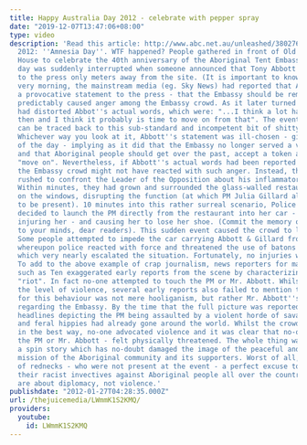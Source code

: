 ```yaml
---
title: Happy Australia Day 2012 - celebrate with pepper spray
date: "2019-12-07T13:47:06+08:00"
type: video
description: 'Read this article: http://www.abc.net.au/unleashed/3802766.html 26 January
  2012: ''Amnesia Day''. WTF happened? People gathered in front of Old Parliament
  House to celebrate the 40th anniversary of the Aboriginal Tent Embassy. The peaceful
  day was suddenly interrupted when someone announced that Tony Abbott was speaking
  to the press only meters away from the site. (It is important to know that, that
  very morning, the mainstream media (eg. Sky News) had reported that Abbott had made
  a provocative statement to the press - that the Embassy should be removed - which
  predictably caused anger among the Embassy crowd. As it later turned out, the media
  had distorted Abbot''s actual words, which were: "...I think a lot has changed since
  then and I think it probably is time to move on from that". The events that followed
  can be traced back to this sub-standard and incompetent bit of shitty journalism.
  Whichever way you look at it, Abbott''s statement was ill-chosen - given the significance
  of the day - implying as it did that the Embassy no longer served a vital purpose
  and that Aboriginal people should get over the past, accept a token apology, and
  "move on". Nevertheless, if Abbott''s actual words had been reported correctly,
  the Embassy crowd might not have reacted with such anger. Instead, the Embassy crowd
  rushed to confront the Leader of the Opposition about his inflammatory statement.
  Within minutes, they had grown and surrounded the glass-walled restaurant, chanting/banging
  on the windows, disrupting the function (at which PM Julia Gillard also happened
  to be present). 10 minutes into this rather surreal scenario, Police and Security
  decided to launch the PM directly from the restaurant into her car - very nearly
  injuring her - and causing her to lose her shoe. (Commit the memory of that shoe
  to your minds, dear readers). This sudden event caused the crowd to lose control.
  Some people attempted to impede the car carrying Abbott & Gillard from leaving,
  whereupon police reacted with force and threatened the use of batons and pepper-spray,
  which very nearly escalated the situation. Fortunately, no injuries were incurred.
  To add to the above example of crap journalism, news reporters for mainstream channels
  such as Ten exaggerated early reports from the scene by characterizing it as a violent
  "riot". In fact no-one attempted to touch the PM or Mr. Abbott. Whilst exaggerating
  the level of violence, several early reports also failed to mention that the reason
  for this behaviour was not mere hooliganism, but rather Mr. Abbott''s alleged statement
  regarding the Embassy. By the time that the full picture was reported in later reports,
  headlines depicting the PM being assaulted by a violent horde of savage natives
  and feral hippies had already gone around the world. Whilst the crowd did not behave
  in the best way, no-one advocated violence and it was clear that no-one - including
  the PM or Mr. Abbott - felt physically threatened. The whole thing was turned into
  a spin story which has no-doubt damaged the image of the peaceful and diplomatic
  mission of the Aboriginal community and its supporters. Worst of all, it gave hundreds
  of rednecks - who were not present at the event - a perfect excuse to publicly vent
  their racist invectives against Aboriginal people all over the country. Embassies
  are about diplomacy, not violence.'
publishdate: "2012-01-27T04:28:35.000Z"
url: /thejuicemedia/LWmmK1S2KMQ/
providers:
  youtube:
    id: LWmmK1S2KMQ
---
```

